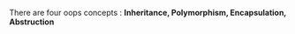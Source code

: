 There are four oops concepts :
   <b>  Inheritance,
     Polymorphism, 
     Encapsulation,
     Abstruction
